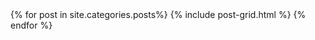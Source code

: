 
<div class="tiles">
{% for post in site.categories.posts%}
  {% include post-grid.html %}
{% endfor %}
</div>
